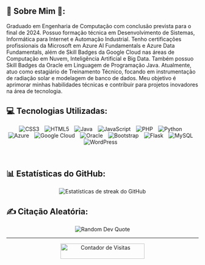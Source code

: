 ## 💫 Sobre Mim 👋:
Graduado em Engenharia de Computação com conclusão prevista para o final de 2024. Possuo formação técnica em Desenvolvimento de Sistemas, Informática para Internet e Automação Industrial. Tenho certificações profissionais da Microsoft em Azure AI Fundamentals e Azure Data Fundamentals, além de Skill Badges da Google Cloud nas áreas de Computação em Nuvem, Inteligência Artificial e Big Data. Também possuo Skill Badges da Oracle em Linguagem de Programação Java. Atualmente, atuo como estagiário de Treinamento Técnico, focando em instrumentação de radiação solar e modelagem de banco de dados. Meu objetivo é aprimorar minhas habilidades técnicas e contribuir para projetos inovadores na área de tecnologia.

## 💻 Tecnologias Utilizadas:
<p align="center">
  <img src="https://img.icons8.com/color/48/000000/css3.png" alt="CSS3" style="margin-right: 10px;" />
  <img src="https://img.icons8.com/color/48/000000/html-5.png" alt="HTML5" style="margin-right: 10px;" />
  <img src="https://img.icons8.com/color/48/000000/java-coffee-cup-logo.png" alt="Java" style="margin-right: 10px;" />
  <img src="https://img.icons8.com/color/48/000000/javascript.png" alt="JavaScript" style="margin-right: 10px;" />
  <img src="https://img.icons8.com/color/48/000000/php.png" alt="PHP" style="margin-right: 10px;" />
  <img src="https://img.icons8.com/color/48/000000/python.png" alt="Python" style="margin-right: 10px;" />
  <img src="https://img.icons8.com/color/48/000000/azure-1.png" alt="Azure" style="margin-right: 10px;" />
  <img src="https://img.icons8.com/color/48/000000/google-cloud.png" alt="Google Cloud" style="margin-right: 10px;" />
  <img src="https://img.icons8.com/color/48/000000/oracle-logo.png" alt="Oracle" style="margin-right: 10px;" />
  <img src="https://img.icons8.com/color/48/000000/bootstrap.png" alt="Bootstrap" style="margin-right: 10px;" />
  <img src="https://img.icons8.com/ios-filled/50/000000/flask.png" alt="Flask" style="margin-right: 10px;" />
  <img src="https://img.icons8.com/color/48/000000/mysql-logo.png" alt="MySQL" style="margin-right: 10px;" />
  <img src="https://img.icons8.com/color/48/000000/wordpress.png" alt="WordPress" style="margin-right: 10px;" />
</p>



<br>

## 📊 Estatísticas do GitHub:

<p align="center">
  <img src="https://github-readme-streak-stats.herokuapp.com/?user=CarlosGabrielModesto&theme=react&hide_border=false" alt="Estatísticas de streak do GitHub" />
</p>

## ✍️ Citação Aleatória:
<p align="center">
  <img src="https://quotes-github-readme.vercel.app/api?type=horizontal&theme=radical" alt="Random Dev Quote" />
</p>

---
<div align="center">
    <a href="https://visitcount.itsvg.in/api?id=CarlosGabrielModesto&icon=0&color=0">
        <img src="https://visitcount.itsvg.in/api?id=CarlosGabrielModesto&icon=0&color=0" alt="Contador de Visitas" style="width: 220px; height: 40px;">
    </a>
</div>

<!-- Proudly created with GPRM ( https://gprm.itsvg.in ) -->
